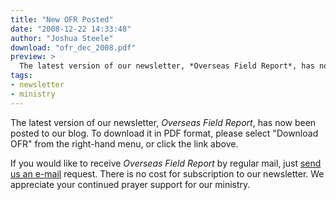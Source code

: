 ```yaml
---
title: "New OFR Posted"
date: "2008-12-22 14:33:48"
author: "Joshua Steele"
download: "ofr_dec_2008.pdf"
preview: >
  The latest version of our newsletter, *Overseas Field Report*, has now been posted to our blog. To download it in PDF format, please select "Download OFR" from the right-hand menu, or click the link above. 
tags:
- newsletter
- ministry
---
```


The latest version of our newsletter, *Overseas Field Report*, has now been posted to our blog. To download it in PDF format, please select "Download OFR" from the right-hand menu, or click the link above. 

If you would like to receive *Overseas Field Report* by regular mail, just <a href="http://www.OFReport.com/contact/">send us an e-mail</a> request. There is no cost for subscription to our newsletter. We appreciate your continued prayer support for our ministry.
